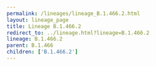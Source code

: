 ```yaml
---
permalink: /lineages/lineage_B.1.466.2.html
layout: lineage_page
title: Lineage B.1.466.2
redirect_to: ../lineage.html?lineage=B.1.466.2
lineage: B.1.466.2
parent: B.1.466
children: ['B.1.466.2']
---
```

